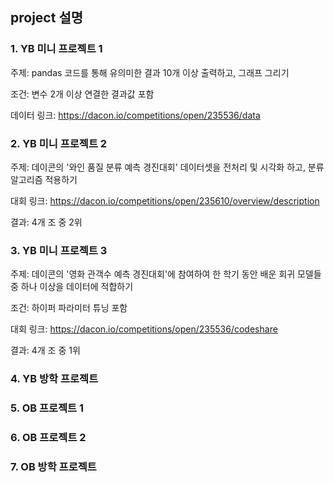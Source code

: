 ## project 설명
### 1. YB 미니 프로젝트 1
주제: pandas 코드를 통해 유의미한 결과 10개 이상 출력하고, 그래프 그리기

조건: 변수 2개 이상 연결한 결과값 포함

데이터 링크: https://dacon.io/competitions/open/235536/data

### 2. YB 미니 프로젝트 2
주제: 데이콘의 '와인 품질 분류 예측 경진대회' 데이터셋을 전처리 및 시각화 하고, 분류 알고리즘 적용하기

대회 링크: https://dacon.io/competitions/open/235610/overview/description

결과: 4개 조 중 2위

### 3. YB 미니 프로젝트 3
주제: 데이콘의 '영화 관객수 예측 경진대회'에 참여하여 한 학기 동안 배운 회귀 모델들 중 하나 이상을 데이터에 적합하기

조건: 하이퍼 파라미터 튜닝 포함

대회 링크: https://dacon.io/competitions/open/235536/codeshare

결과: 4개 조 중 1위

### 4. YB 방학 프로젝트

### 5. OB 프로젝트 1

### 6. OB 프로젝트 2

### 7. OB 방학 프로젝트